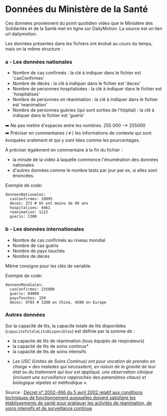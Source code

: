 # Données du Ministère de la Santé

Ces données proviennent du point quotidien video que le Ministère des Solidarités et de la Santé met en ligne sur DailyMotion.
La source est un lien url dailymotion.

Les données présentes dans les fichiers ont évolué au cours du temps, mais on la même structure : 

### a - Les données nationales

* Nombre de cas confirmés : la clé à indiquer dans le fichier est 'casConfirmes'
* Nombre de décès : la clé à indiquer dans le fichier est 'deces'
* Nombre de personnes hospitalisées : la clé à indiquer dans le fichier est 'hospitalises'
* Nombre de personnes en réanimation : la clé à indiquer dans le fichier est 'reanimation'
* Nombre de personnes guéries (qui sont sorties de l'hôpital) : la clé à indiquer dans le fichier est 'gueris'

:arrow_right: Ne pas mettre d'espaces entre les nombres. 255 000 --> 255000   
:arrow_right: Préciser en commentaires ( ``` # ``` ) les informations de contexte qui sont évoquées oralement et qui y sont liées comme les pourcentages. 

À préciser également en commentaire à la fin du fichier :
- la minute de la vidéo à laquelle commence l'énumération des données nationales 
- d'autres données comme le nombre tests par jour par ex, si elles sont énoncées.

Exemple de code: 

```
donneesNationales:
  casConfirmes: 10995
  deces: 372 # 6% ont moins de 60 ans
  hospitalises: 4461
  reanimation: 1122
  gueris: 1300
  ```
  
### b - Les données internationales

* Nombre de cas confirmés au niveau mondial
* Nombre de cas guéris
* Nombre de pays touchés
* Nombre de décès

Même consigne pour les clés de variable. 

Exemple de code: 

```
donneesMondiales:
  casConfirmes: 235000
  gueris: 84000
  paysTouches: 159
  deces: 9785 # 3200 en Chine, 4500 en Europe
  ```

###  Autres données 

Sur la capacité de lits, la capacite totale de lits disponibles (```capaciteTotaleLitsDisponibles```) est définie par la somme de :    
- la capacite de lits de réanimation (tous équipés de respirateurs)
- la capacité de lits de soins continus*
- la capacité de lits de soins intensifs

* _Les USC (Unités de Soins Continus) ont pour vocation de prendre en charge « des malades qui nécessitent, en raison de la gravité de leur état ou du traitement qui leur est appliqué, une observation clinique (incluant une surveillance rapprochée des paramètres vitaux) et biologique répétée et méthodique »._ 

Source : [Décret n° 2002-466 du 5 avril 2002 relatif aux conditions techniques de fonctionnement auxquelles doivent satisfaire les établissements de santé pour pratiquer les activités de réanimation, de soins intensifs et de surveillance continue](https://www.legifrance.gouv.fr/affichTexte.do?cidTexte=JORFTEXT000000585557&categorieLien=id) 

